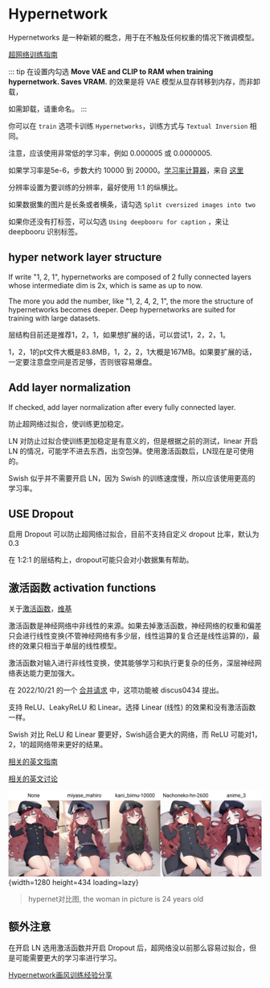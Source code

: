 # Hypernetwork

Hypernetworks 是一种新颖的概念，用于在不触及任何权重的情况下微调模型。

[超网络训练指南](https://rentry.org/hypernetwork4dumdums)

::: tip
在设置内勾选 **Move VAE and CLIP to RAM when training hypernetwork. Saves VRAM.** 的效果是将 VAE 模型从显存转移到内存，而非卸载，

如需卸载，请重命名。
:::

你可以在 `train` 选项卡训练 `Hypernetworks`，训练方式与  `Textual Inversion` 相同。

注意，应该使用非常低的学习率，例如 0.000005 或 0.0000005.

如果学习率是5e-6，步数大约 10000 到 20000。[学习率计算器](https://colab.research.google.com/drive/1qzweYEMIFkG6jPa04tD1MhWWOzgSnDvP?usp=sharing)，来自 [这里](https://github.com/AUTOMATIC1111/stable-diffusion-webui/discussions/2670)

分辨率设置为要训练的分辨率，最好使用 1:1 的纵横比。

如果数据集的图片是长条或者横条，请勾选 `Split cversized images into two`

如果你还没有打标签，可以勾选 `Using deepbooru for caption` ，来让 deepbooru 识别标签。

## hyper network layer structure

If write "1, 2, 1", hypernetworks are composed of 2 fully connected layers whose intermediate dim is 2x, which is same as up to now.

The more you add the number, like "1, 2, 4, 2, 1", the more the structure of hypernetworks becomes deeper. Deep hypernetworks are suited for training with large datasets.

层结构目前还是推荐1，2，1，如果想扩展的话，可以尝试1，2，2，1。

1，2，1的pt文件大概是83.8MB，1，2，2，1大概是167MB。如果要扩展的话，一定要注意盘空间是否足够，否则很容易爆盘。

## Add layer normalization

If checked, add layer normalization after every fully connected layer.

防止超网络过拟合，使训练更加稳定。

LN 对防止过拟合使训练更加稳定是有意义的，但是根据之前的测试，linear 开启 LN 的情况，可能学不进去东西，出空包弹。使用激活函数后，LN现在是可使用的。

Swish 似乎并不需要开启 LN，因为 Swish 的训练速度慢，所以应该使用更高的学习率。

## USE Dropout

启用 Dropout 可以防止超网络过拟合，目前不支持自定义 dropout 比率，默认为 0.3

在 1:2:1 的层结构上，dropout可能只会对小数据集有帮助。

## 激活函数 activation functions

关于[激活函数](https://www.geeksforgeeks.org/activation-functions-neural-networks/)，[维基](https://en.wikipedia.org/wiki/Activation_function)

激活函数是神经网络中非线性的来源。如果去掉激活函数，神经网络的权重和偏差只会进行线性变换(不管神经网络有多少层，线性运算的复合还是线性运算的)，最终的效果只相当于单层的线性模型。

激活函数对输入进行非线性变换，使其能够学习和执行更复杂的任务，深层神经网络表达能力更加强大。

在 2022/10/21 的一个 [合并请求](https://github.com/AUTOMATIC1111/stable-diffusion-webui/pull/3199) 中，这项功能被 discus0434 提出。

支持 ReLU、LeakyReLU 和 Linear。选择 Linear (线性) 的效果和没有激活函数一样。

Swish 对比 ReLU 和 Linear 要更好，Swish适合更大的网络，而 ReLU 可能对1，2，1的超网络带来更好的结果。

[相关的英文指南](https://rentry.org/hypernetwork4dumdums)

[相关的英文讨论](https://github.com/AUTOMATIC1111/stable-diffusion-webui/discussions/2670)

![hypernet对比图](../../assets/exp_hypernet.webp){width=1280 height=434 loading=lazy}

> hypernet对比图, the woman in picture is 24 years old

## 额外注意

在开启 LN 选用激活函数并开启 Dropout 后，超网络没以前那么容易过拟合，但是可能需要更大的学习率进行学习。

[Hypernetwork画风训练经验分享](https://shiina-h.notion.site/shiina-h/Hypernetwork-1fc0b60645284c5e96bb41b583a4e86f)



